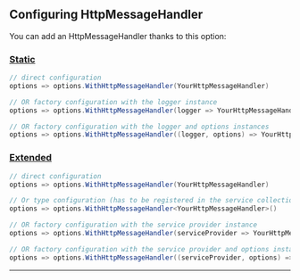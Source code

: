 ﻿## Configuring HttpMessageHandler

You can add an HttpMessageHandler thanks to this option:

### [Static](#tab/tabid-static)

```csharp
// direct configuration
options => options.WithHttpMessageHandler(YourHttpMessageHandler)

// OR factory configuration with the logger instance
options => options.WithHttpMessageHandler(logger => YourHttpMessageHandler)

// OR factory configuration with the logger and options instances
options => options.WithHttpMessageHandler((logger, options) => YourHttpMessageHandler)
```

### [Extended](#tab/tabid-extended)

```csharp
// direct configuration
options => options.WithHttpMessageHandler(YourHttpMessageHandler)

// Or type configuration (has to be registered in the service collection)
options => options.WithHttpMessageHandler<YourHttpMessageHandler>()

// OR factory configuration with the service provider instance
options => options.WithHttpMessageHandler(serviceProvider => YourHttpMessageHandler)

// OR factory configuration with the service provider and options instances
options => options.WithHttpMessageHandler((serviceProvider, options) => YourHttpMessageHandler)
```

***